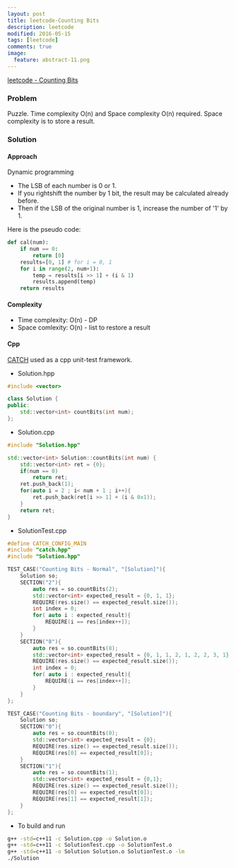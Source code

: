 ```yaml
---
layout: post
title: leetcode-Counting Bits
description: leetcode
modified: 2016-05-15
tags: [leetcode]
comments: true
image:
  feature: abstract-11.png
---
```

[leetcode - Counting Bits](https://leetcode.com/problems/counting-bits/)

### Problem

Puzzle. 
Time complexity O(n) and Space complexity O(n) required. Space complexity is to store a result.

### Solution 

#### Approach

Dynamic programming

- The LSB of each number is 0 or 1.
- If you rightshift the number by 1 bit, the result may be calculated already before. 
- Then if the LSB of the original number is 1, increase the number of '1' by 1. 

Here is the pseudo code: 

```python
def cal(num):
	if num == 0:
		return [0]
	results=[0, 1] # for i = 0, 1 
	for i in range(2, num+1):
		temp = results[i >> 1] + (i & 1)
		results.append(temp)
	return results

```

#### Complexity

- Time complexity: O(n) - DP
- Space comlexity: O(n) - list to restore a result

#### Cpp

[CATCH](https://github.com/philsquared/Catch/blob/master/docs/tutorial.md) used as a cpp unit-test framework.

- Solution.hpp

```cpp
#include <vector>

class Solution {
public:
    std::vector<int> countBits(int num);
};
```

- Solution.cpp

```cpp
#include "Solution.hpp"

std::vector<int> Solution::countBits(int num) {
	std::vector<int> ret = {0};
	if(num == 0)
		return ret;
	ret.push_back(1);
	for(auto i = 2 ; i< num + 1 ; i++){
		ret.push_back(ret[i >> 1] + (i & 0x1));
	}
	return ret;
}
```

- SolutionTest.cpp

```cpp
#define CATCH_CONFIG_MAIN
#include "catch.hpp"
#include "Solution.hpp"

TEST_CASE("Counting Bits - Normal", "[Solution]"){
    Solution so;
    SECTION("2"){
        auto res = so.countBits(2); 
        std::vector<int> expected_result = {0, 1, 1};
        REQUIRE(res.size() == expected_result.size());
        int index = 0;
        for( auto i : expected_result){
            REQUIRE(i == res[index++]);
        }
    }
    SECTION("8"){
        auto res = so.countBits(8); 
        std::vector<int> expected_result = {0, 1, 1, 2, 1, 2, 2, 3, 1};
        REQUIRE(res.size() == expected_result.size());
        int index = 0;
        for( auto i : expected_result){
            REQUIRE(i == res[index++]);
        }
    }
};

TEST_CASE("Counting Bits - boundary", "[Solution]"){
    Solution so;
    SECTION("0"){
        auto res = so.countBits(0); 
        std::vector<int> expected_result = {0};
        REQUIRE(res.size() == expected_result.size());
        REQUIRE(res[0] == expected_result[0]);
    }
    SECTION("1"){
        auto res = so.countBits(1); 
        std::vector<int> expected_result = {0,1};
        REQUIRE(res.size() == expected_result.size());
        REQUIRE(res[0] == expected_result[0]);
        REQUIRE(res[1] == expected_result[1]);
    }
};
```

- To build and run

```bash
g++ -std=c++11 -c Solution.cpp -o Solution.o
g++ -std=c++11 -c SolutionTest.cpp -o SolutionTest.o
g++ -std=c++11 -o Solution Solution.o SolutionTest.o -lm
./Solution
```
